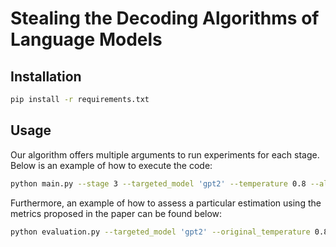 # Stealing the Decoding Algorithms of Language Models

## Installation

```bash
pip install -r requirements.txt
```

## Usage

Our algorithm offers multiple arguments to run experiments for each stage. Below is an example of how to execute the code:

```bash
python main.py --stage 3 --targeted_model 'gpt2' --temperature 0.8 --algorithm 'temperature'
```

Furthermore, an example of how to assess a particular estimation using the metrics proposed in the paper can be found below:

```bash
python evaluation.py --targeted_model 'gpt2' --original_temperature 0.8 --estimated_temperature 0.801
```
